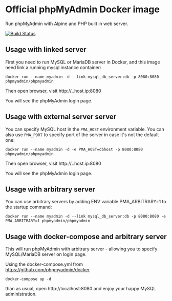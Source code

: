 # Official phpMyAdmin Docker image

Run phpMyAdmin with Alpine and PHP built in web server.

[![Build Status](https://travis-ci.org/phpmyadmin/docker.svg?branch=master)](https://travis-ci.org/phpmyadmin/docker)


## Usage with linked server

First you need to run MySQL or MariaDB server in Docker, and this image need
link a running mysql instance container:

```
docker run --name myadmin -d --link mysql_db_server:db -p 8080:8080 phpmyadmin/phpmyadmin
```

Then open browser, visit http://***.***.host.ip:8080

You will see the phpMyAdmin login page.

## Usage with external server server

You can specify MySQL host in the `PMA_HOST` environment variable. You can also
use `PMA_PORT` to specify port of the server in case it's not the default one:

```
docker run --name myadmin -d -e PMA_HOST=dbhost -p 8080:8080 phpmyadmin/phpmyadmin
```

Then open browser, visit http://***.***.host.ip:8080

You will see the phpMyAdmin login page.

## Usage with arbitrary server

You can use arbitrary servers by adding ENV variable PMA\_ARBITRARY=1 to the startup command:

```
docker run --name myadmin -d --link mysql_db_server:db -p 8080:8080 -e PMA_ARBITRARY=1 phpmyadmin/phpmyadmin
```

## Usage with docker-compose and arbitrary server

This will run phpMyAdmin with arbitrary server - allowing you to specify MySQL/MariaDB
server on login page.

Using the docker-compose.yml from https://github.com/phpmyadmin/docker

```
docker-compose up -d
```

than as usual, open http://localhost:8080 and enjoy your happy MySQL administration.

